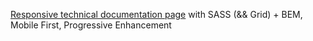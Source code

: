 [Responsive technical documentation page](https://jays-v.github.io/doc-page/) with SASS (&amp;&amp; Grid) +  BEM, Mobile First, Progressive Enhancement 
